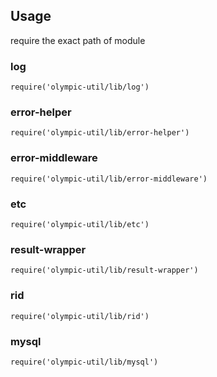 ## Usage

require the exact path of module

### log
`require('olympic-util/lib/log')`

### error-helper
`require('olympic-util/lib/error-helper')`

### error-middleware
`require('olympic-util/lib/error-middleware')`

### etc
`require('olympic-util/lib/etc')`

### result-wrapper
`require('olympic-util/lib/result-wrapper')`

### rid
`require('olympic-util/lib/rid')`

### mysql
`require('olympic-util/lib/mysql')`